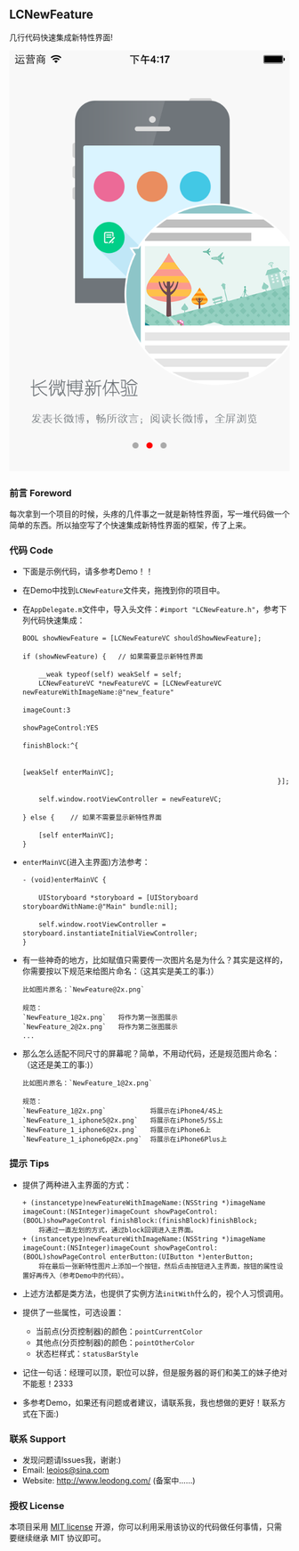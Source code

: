 ## LCNewFeature
几行代码快速集成新特性界面!

![image](https://github.com/LeoiOS/LCNewFeature/blob/master/ScreenShot.png)

### 前言 Foreword
每次拿到一个项目的时候，头疼的几件事之一就是新特性界面，写一堆代码做一个简单的东西。所以抽空写了个快速集成新特性界面的框架，传了上来。

### 代码 Code
* 下面是示例代码，请多参考Demo！！
* 在Demo中找到`LCNewFeature`文件夹，拖拽到你的项目中。
* 在`AppDelegate.m`文件中，导入头文件：`#import "LCNewFeature.h"`，参考下列代码快速集成：
    
    ```objc
    BOOL showNewFeature = [LCNewFeatureVC shouldShowNewFeature];
    
    if (showNewFeature) {   // 如果需要显示新特性界面
        
        __weak typeof(self) weakSelf = self;
        LCNewFeatureVC *newFeatureVC = [LCNewFeatureVC newFeatureWithImageName:@"new_feature"
                                                                    imageCount:3
                                                                showPageControl:YES
                                                                    finishBlock:^{
        
                                                                        [weakSelf enterMainVC];
                                                                    }];
        
        self.window.rootViewController = newFeatureVC;
        
    } else {    // 如果不需要显示新特性界面
        
        [self enterMainVC];
    }
    ```
    
* `enterMainVC`(进入主界面)方法参考：
    
    ```objc
    - (void)enterMainVC {
        
        UIStoryboard *storyboard = [UIStoryboard storyboardWithName:@"Main" bundle:nil];
        
        self.window.rootViewController = storyboard.instantiateInitialViewController;
    }
    ```

* 有一些神奇的地方，比如赋值只需要传一次图片名是为什么？其实是这样的，你需要按以下规范来给图片命名：（这其实是美工的事:)）
    ```
    比如图片原名：`NewFeature@2x.png`
    
    规范：
    `NewFeature_1@2x.png`   将作为第一张图展示
    `NewFeature_2@2x.png`   将作为第二张图展示
    ...
    ```

* 那么怎么适配不同尺寸的屏幕呢？简单，不用动代码，还是规范图片命名：（这还是美工的事:)）
    ```
    比如图片原名：`NewFeature_1@2x.png` 
    
    规范：
    `NewFeature_1@2x.png`           将展示在iPhone4/4S上
    `NewFeature_1_iphone5@2x.png`   将展示在iPhone5/5S上
    `NewFeature_1_iphone6@2x.png`   将展示在iPhone6上
    `NewFeature_1_iphone6p@2x.png`  将展示在iPhone6Plus上
    ```

### 提示 Tips
* 提供了两种进入主界面的方式：
    
    ```objc
    + (instancetype)newFeatureWithImageName:(NSString *)imageName imageCount:(NSInteger)imageCount showPageControl:(BOOL)showPageControl finishBlock:(finishBlock)finishBlock;
        将通过一直左划的方式，通过block回调进入主界面。
    + (instancetype)newFeatureWithImageName:(NSString *)imageName imageCount:(NSInteger)imageCount showPageControl:(BOOL)showPageControl enterButton:(UIButton *)enterButton;
        将在最后一张新特性图片上添加一个按钮，然后点击按钮进入主界面，按钮的属性设置好再传入（参考Demo中的代码）。
    ```

* 上述方法都是类方法，也提供了实例方法`initWith`什么的，视个人习惯调用。

* 提供了一些属性，可选设置：

    - 当前点(分页控制器)的颜色：`pointCurrentColor`
    - 其他点(分页控制器)的颜色：`pointOtherColor`
    - 状态栏样式：`statusBarStyle`

* 记住一句话：经理可以顶，职位可以辞，但是服务器的哥们和美工的妹子绝对不能惹！2333

* 多参考Demo，如果还有问题或者建议，请联系我，我也想做的更好！联系方式在下面:)

### 联系 Support
* 发现问题请lssues我，谢谢:)
* Email: leoios@sina.com
* Website:  http://www.leodong.com/ (备案中……)

### 授权 License
本项目采用 [MIT license](http://opensource.org/licenses/MIT) 开源，你可以利用采用该协议的代码做任何事情，只需要继续继承 MIT 协议即可。
